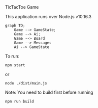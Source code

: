 TicTacToe Game

This application runs over Node.js v10.16.3

```mermaid
graph TD;
    Game --> GameState;
    Game --> Ai;
    Game --> Board
    Game --> Messages
    Ai --> GameState
```

To run:
```
npm start
```
or
```
node ./dist/main.js
```

Note: You need to build first before running
```
npm run build
```
